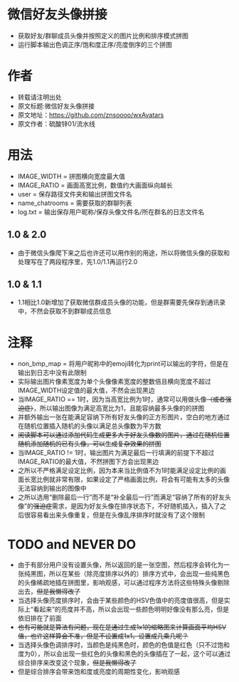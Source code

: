 # 微信好友头像拼接
* 获取好友/群聊成员头像并按照定义的图片比例和排序模式拼图
* 运行脚本输出色调正序/饱和度正序/亮度倒序的三个拼图
# 作者
* 转载请注明出处
* 原文标题:微信好友头像拼接
* 原文地址：https://github.com/znsoooo/wxAvatars
* 原文作者：硫酸锌01/流水线
# 用法
* IMAGE_WIDTH = 拼图横向宽度最大值
* IMAGE_RATIO = 画面高宽比例，数值约大画面纵向越长
* user = 保存路径文件夹和输出拼图文件名
* name_chatrooms = 需要获取的群聊列表
* log.txt = 输出保存用户昵称/保存头像文件名/所在群名的日志文件名
## 1.0 & 2.0
* 由于微信头像爬下来之后也许还可以用作别的用途，所以将微信头像的获取和处理写在了两段程序里，先1.0/1.1再运行2.0
## 1.0 & 1.1
* 1.1相比1.0新增加了获取微信群成员头像的功能，但是群需要先保存到通讯录中，不然会获取不到群聊成员信息
# 注释
* non_bmp_map = 将用户昵称中的emoji转化为print可以输出的字符，但是在输出到日志中没有此限制
* 实际输出图片像素宽度为单个头像像素宽度的整数倍且横向宽度不超过IMAGE_WIDTH设定值的最大值，不然会出现黑边
* 当IMAGE_RATIO == 1时，因为当高宽比例为1时，通常可以用做头像<del>（或者强迫症）</del>，所以输出图像为满足高宽比为1，且能容纳最多头像的的拼图
* 并额外输出一张在能满足容纳下所有好友头像的正方形图片，空白的地方通过在随机位置插入随机的头像以满足总头像数为平方数
* <del>阅读脚本可以通过添加代码生成更多大于好友头像数的图片，通过在随机位置随机添加随机的已有头像，可以生成复杂效果的拼图</del>
* 当IMAGE_RATIO != 1时，输出图片为满足最后一行填满的前提下不超过IMAGE_RATIO的最大值，不然拼图下方会出现黑边
* 之所以不严格满足设定比例，因为本来当比例值不为1时能满足设定比例的画面长宽比例就非常有限，如果设定了严格画面比例，将会有可能有太多的头像无法容纳到输出的图像中
* 之所以选用“删除最后一行”而不是“补全最后一行”而满足“容纳了所有的好友头像”的<del>强迫症</del>需求，是因为好友头像在排序状态下，不好随机插入，插入了之后很容易看出来头像重复，但是在头像乱序排序时就没有了这个限制
# TODO and NEVER DO
* 由于有部分用户没有设置头像，所以返回的是一张空图，然后程序会转化为一张纯黑图，所以在某些（除亮度排序以外的）排序方式中，会出现一些纯黑色的头像稀疏地插在拼图里，影响观感，可以通过程序方法将这些特殊头像剔除出去，<del>但是我懒得改了</del>
* 当选择头像亮度排序时，会由于某些颜色的HSV色值中的亮度值很高，但是实际上“看起来”的亮度并不高，所以会出现一些颜色明明好像没有那么亮，但是依旧排在了前面
* <del>也有可能就是算法有问题，现在是通过生成1x1的缩略图来计算画面平均HSV值，也许这样算会不准，但是不设置成1x1，设置成几乘几呢？</del>
* 当选择头像色调排序时，当颜色是纯黑色时，颜色的色值是红色（只不过饱和度为0），所以会出现一些红色的头像和黑色的头像插在了一起，这个可以通过综合排序来改变这个现象，<del>但是我懒得改了</del>
* 但是综合排序会带来饱和度或亮度的周期性变化，影响观感
